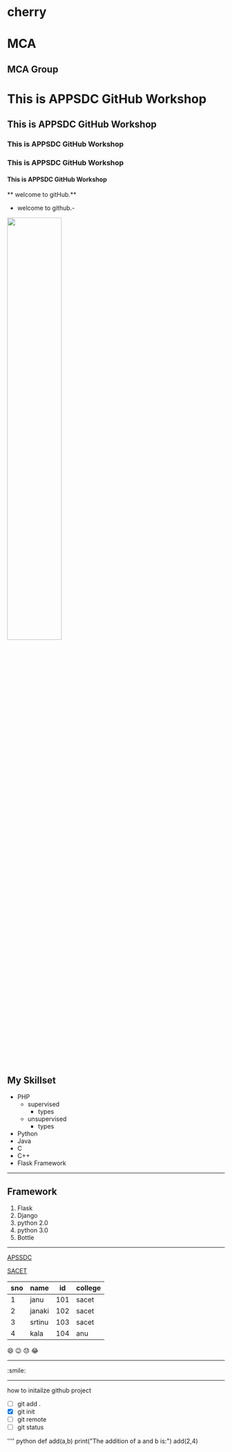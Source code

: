 # cherry

MCA
=======

MCA Group
---------
#  This is APPSDC GitHub Workshop
##  This is APPSDC GitHub Workshop
### This is APPSDC GitHub Workshop
### This is APPSDC GitHub Workshop 
#### This is APPSDC GitHub Workshop
** welcome to gitHub.**
- welcome to github.-
<img src='https://m.economictimes.com/thumb/msid-77980445,width-1200,height-900,resizemode-4,imgsize-101503/sbi-agencies.jpg' width=50% height=50%>

 ## My Skillset
 - PHP
   - supervised
      - types
   - unsupervised
     - types
 - Python
 - Java
 - C
 - C++
 - Flask Framework

____

## Framework
1. Flask
2. Django
3. python 2.0
4. python 3.0
5. Bottle
____

[APSSDC](https://apssdc.in)

[SACET](http://sacet.ac.in)

sno | name | id | college
----|------|-----|-------
1 | janu | 101 | sacet
2 | janaki | 102 | sacet
3 | srtinu | 103 | sacet
4 | kala | 104 |anu

:smile:
:wink:
:sweat:
:joy:
<hr>
:smile:
<hr>


how to initailze github project
- [ ] git add .
- [x] git init
- [ ] git remote
- [ ] git status

'''' python
def add(a,b)
   print("The addition of a and b is:")
  add(2,4)
````````

